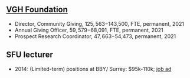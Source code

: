 


## [VGH Foundation](https://vghfoundation.ca/about/join-our-team/)
- Director, Community Giving, $125,563-$143,500, FTE, permanent, 2021
- Annual Giving Officer, $59,579-$68,091, FTE, permanent, 2021
- Prospect Research Coordinator, $47,663-$54,473, permanent, 2021


## SFU lecturer

- 2014: (Limited-term) positions at BBY/ Surrey: $95k-110k; [job ad](sfu_2024.md)
 
